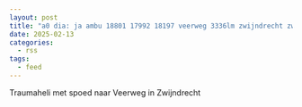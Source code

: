 ```yaml
---
layout: post
title: "a0 dia: ja ambu 18801 17992 18197 veerweg 3336lm zwijndrecht zwijnd bon 24001"
date: 2025-02-13
categories: 
  - rss
tags: 
  - feed
---
```


Traumaheli met spoed naar Veerweg in Zwijndrecht
